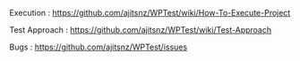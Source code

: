 Execution : https://github.com/ajitsnz/WPTest/wiki/How-To-Execute-Project 

Test Approach : https://github.com/ajitsnz/WPTest/wiki/Test-Approach

Bugs : https://github.com/ajitsnz/WPTest/issues
